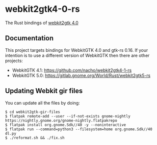 # webkit2gtk4-0-rs

The Rust bindings of [webkit2gtk 4.0](https://webkitgtk.org/)

## Documentation

This project targets bindings for WebkitGTK 4.0 and gtk-rs 0.16. If your intention is to use
a different version of WebkitGTK then there are other projects:

 - WebkitGTK 4.1: https://github.com/nacho/webkit2gtk4-1-rs
 - WebkitGTK 5.0: https://gitlab.gnome.org/World/Rust/webkit2gtk5-rs

## Updating Webkit gir files

You can update all the files by doing:

```console
$ cd webkit2gtk-gir-files
$ flatpak remote-add --user --if-not-exists gnome-nightly https://nightly.gnome.org/gnome-nightly.flatpakrepo
$ flatpak install org.gnome.Sdk//40 -y --noninteractive
$ flatpak run --command=python3 --filesystem=home org.gnome.Sdk//40 dl.py
$ ./reformat.sh && ./fix.sh
```
